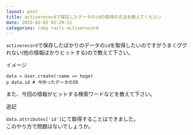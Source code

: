 ```yaml
---
layout: post
title: activerecordで保存したデータのidの取得の方法を教えてください
date: 2015-02-02 02:29:11
categories: ruby rails-activerecord
---
```

<p><code>activerecord</code>で保存したばかりのデータの<code>id</code>を取得したいのですがうまくググれない(他の情報ばかりヒットする)ので教えて下さい。</p>

<p>イメージ</p>

<pre><code>data = User.create(:name =&gt; hoge)
p data.id # 今作ったデータのID
</code></pre>

<p>また、今回の情報がヒットする検索ワードなどを教えて下さい。</p>

<p>追記</p>

<p><code>data.attributes['id']</code>にて取得することはできました。<br>
このやり方で問題はないでしょうか。</p>
